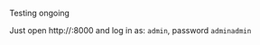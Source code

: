 Testing ongoing

Just open http://<YOURIP>:8000 and log in as: ```admin```, password ```adminadmin```
